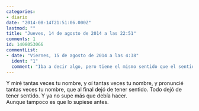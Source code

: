 ```yaml
---
categories:
- diario
date: "2014-08-14T21:51:06.000Z"
lastmod: ""
title: "Jueves, 14 de agosto de 2014 a las 22:51"
comments: 1
id: 1408053066
commentList:
- date: "Viernes, 15 de agosto de 2014 a las 4:38"
  ident: "1"
  comment: "Iba a decir algo, pero tiene el mismo sentido que el sentido que todo tiene para ti."
---
```


Y miré tantas veces tu nombre, y oí tantas veces tu nombre, y pronuncié tantas veces tu nombre, que al final dejó de tener sentido. Todo dejó de tener sentido. Y ya no supe más que debía hacer.  
Aunque tampoco es que lo supiese antes.